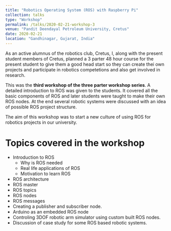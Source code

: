 ```yaml
---
title: "Robotics Operating System (ROS) with Raspberry Pi"
collection: talks
type: "Workshop"
permalink: /talks/2020-02-21-workshop-3
venue: "Pandit Deendayal Petroleum University, Cretus"
date: 2020-02-21
location: "Gandhinagar, Gujarat, India"
---
```



As an active alumnus of the robotics club, Cretus, I, along with the present student members of Cretus, planned a 3 parter 48 hour course for the present student to give them a good head start 
so they can create thei own projects and participate in robotics competetions and also get involved in research.

This was the **third workshop of the three parter workshop series**. A detailed introduction to ROS was given to the students. It covered all the basic components 
of ROS and later students were taught to make their own ROS nodes. At the end several robotic systems were discussed with an idea of possible ROS project structure.

The aim of this workshop was to start a new culture of using ROS for robotics projects in our university.

Topics covered in the workshop
=============================

* Introduction to ROS
  * Why is ROS needed
  * Real life applications of ROS
  * Motivation to learn ROS
* ROS architecture
* ROS master
* ROS topics
* ROS nodes
* ROS messages
* Creating a publisher and subscriber node.
* Arduino as an embedded ROS node
* Controling 3DOF robotic arm simulator using custom built ROS nodes.
* Discussion of case study for some ROS based robotic systems.

